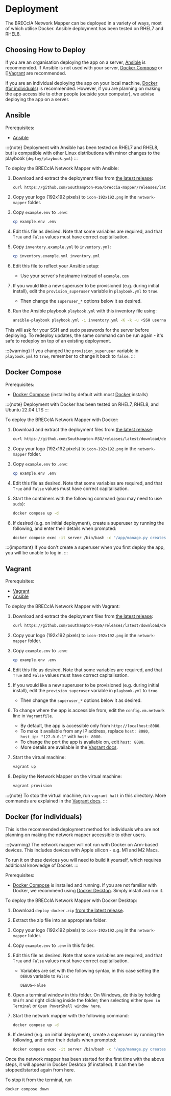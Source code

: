 # Deployment

The BRECcIA Network Mapper can be deployed in a variety of ways, most of which utilise Docker.
Ansible deployment has been tested on RHEL7 and RHEL8.

## Choosing How to Deploy

If you are an organisation deploying the app on a server, [Ansible](#ansible) is recommended. If Ansible is not used with your server, [Docker Compose](#docker-compose) or [][Vagrant](#vagrant) are recommended.

If you are an individual deploying the app on your local machine, [Docker (for individuals)](#docker-for-individuals) is recommended. However, if you are planning on making the app accessible to other people (outside your computer), we advise deploying the app on a server.

## Ansible

Prerequisites:

- [Ansible](https://www.ansible.com/)

:::{note}
Deployment with Ansible has been tested on RHEL7 and RHEL8, but is compatible with other Linux distributions with minor changes to the playbook (`deploy/playbook.yml`)
:::

To deploy the BRECcIA Network Mapper with Ansible:

1. Download and extract the deployment files from [the latest release](https://github.com/Southampton-RSG/breccia-mapper/releases/latest):

    ```bash
    curl https://github.com/Southampton-RSG/breccia-mapper/releases/latest/download/deploy-ansible.tar.gz | tar xzv && cd network-mapper
    ```

2. Copy your logo (192x192 pixels) to `icon-192x192.png` in the `network-mapper` folder.

3. Copy `example.env` to `.env`:

    ```bash
    cp example.env .env
    ```

4. Edit this file as desired. Note that some variables are required, and that `True` and `False` values must have correct capitalisation.
5. Copy `inventory.example.yml` to `inventory.yml`:

    ```bash
    cp inventory.example.yml inventory.yml
    ```

6. Edit this file to reflect your Ansible setup:
    - Use your server's hostname instead of `example.com`
7. If you would like a new superuser to be provisioned (e.g. during initial install), edit the `provision_superuser` variable in `playbook.yml` to `true`.
    - Then change the `superuser_*` options below it as desired.
8. Run the Ansible playbook `playbook.yml` with this inventory file using:

    ```bash
    ansible-playbook playbook.yml -i inventory.yml -K -k -u <SSH username>
    ```

This will ask for your SSH and sudo passwords for the server before deploying.
To redeploy updates, the same command can be run again - it's safe to redeploy on top of an existing deployment.

:::{warning}
If you changed the `provision_superuser` variable in `playbook.yml` to `true`, remember to change it back to `false`.
:::


## Docker Compose

Prerequisites:

- [Docker Compose](https://docs.docker.com/compose) (installed by default with most [Docker](https://docker.com/) installs)

:::{note}
Deployment with Docker has been tested on RHEL7, RHEL8, and Ubuntu 22.04 LTS
:::

To deploy the BRECcIA Network Mapper with Docker:

1. Download and extract the deployment files from [the latest release](https://github.com/Southampton-RSG/breccia-mapper/releases/latest):

    ```bash
    curl https://github.com/Southampton-RSG/releases/latest/download/deploy-docker.tar.gz | tar xzv && cd network-mapper
    ```

2. Copy your logo (192x192 pixels) to `icon-192x192.png` in the `network-mapper` folder.
3. Copy `example.env` to `.env`:

    ```bash
    cp example.env .env
    ```

4. Edit this file as desired. Note that some variables are required, and that `True` and `False` values must have correct capitalisation.
5. Start the containers with the following command (you may need to use `sudo`):

    ```bash
    docker compose up -d
    ```

6. If desired (e.g. on initial deployment), create a superuser by running the following, and enter their details when prompted:

    ```bash
    docker compose exec -it server /bin/bash -c "/app/manage.py createsuperuser"
    ```

:::{important}
If you don't create a superuser when you first deploy the app, you will be unable to log in.
:::

## Vagrant

Prerequisites:

- [Vagrant](https://www.vagrantup.com/)
- [Ansible](https://www.ansible.com/)

To deploy the BRECcIA Network Mapper with Vagrant:

1. Download and extract the deployment files from [the latest release](https://github.com/Southampton-RSG/breccia-mapper/releases/latest):

    ```bash
    curl https://github.com/Southampton-RSG/releases/latest/download/deploy-vagrant.tar.gz | tar xzv && cd network-mapper
    ```

2. Copy your logo (192x192 pixels) to `icon-192x192.png` in the `network-mapper` folder.
3. Copy `example.env` to `.env`:

    ```bash
    cp example.env .env
    ```

4. Edit this file as desired. Note that some variables are required, and that `True` and `False` values must have correct capitalisation.
5. If you would like a new superuser to be provisioned (e.g. during initial install), edit the `provision_superuser` variable in `playbook.yml` to `true`.
    - Then change the `superuser_*` options below it as desired.
6. To change where the app is accessible from, edit the `config.vm.network` line in `Vagrantfile`.
    - By default, the app is accessible only from `http://localhost:8080`.
    - To make it available from any IP address, replace `host: 8080, host_ip: "127.0.0.1"` with `host: 8080`.
    - To change the port the app is available on, edit `host: 8080`.
    - More details are available in the [Vagrant docs](https://developer.hashicorp.com/vagrant/docs/networking).
6. Start the virtual machine:

    ```bash
    vagrant up
    ```

7. Deploy the Network Mapper on the virtual machine:

    ```bash
    vagrant provision
    ```


:::{note}
To stop the virtual machine, run `vagrant halt` in this directory. More commands are explained in the [Vagrant docs](https://developer.hashicorp.com/vagrant/docs/cli).
:::

## Docker (for individuals)

This is the recommended deployment method for individuals who are not planning on making the network mapper accessible to other users.

:::{warning}
The network mapper will not run with Docker on Arm-based devices. This includes devices with Apple silicon - e.g. M1 and M2 Macs.

To run it on these devices you will need to build it yourself, which requires additional knowledge of Docker.
:::

Prerequisites:

- [Docker Compose](https://docs.docker.com/compose) is installed and running. If you are not familiar with Docker, we recommend using [Docker Desktop](https://docs.docker.com/desktop/). Simply install and run it.

To deploy the BRECcIA Network Mapper with Docker Desktop:

1. Download `deploy-docker.zip` [from the latest release](https://github.com/Southampton-RSG/breccia-mapper/releases/latest).
2. Extract the zip file into an appropriate folder.
3. Copy your logo (192x192 pixels) to `icon-192x192.png` in the `network-mapper` folder.
4. Copy `example.env` to `.env` in this folder.
5. Edit this file as desired. Note that some variables are required, and that `True` and `False` values must have correct capitalisation.
    
    - Variables are set with the following syntax, in this case setting the `DEBUG` variable to `False`:
    
        ```Dotenv
        DEBUG=False
        ```

6. Open a terminal window in this folder. On Windows, do this by holding `Shift` and right clicking inside the folder; then selecting either `Open in Terminal` or `Open PowerShell window here`.
6. Start the network mapper with the following command:

    ```bash
    docker compose up -d
    ```

7. If desired (e.g. on initial deployment), create a superuser by running the following, and enter their details when prompted:

    ```bash
    docker compose exec -it server /bin/bash -c "/app/manage.py createsuperuser"
    ```

Once the network mapper has been started for the first time with the above steps, it will appear in Docker Desktop (if installed). It can then be stopped/started again from here.

To stop it from the terminal, run

```bash
docker compose down
```
